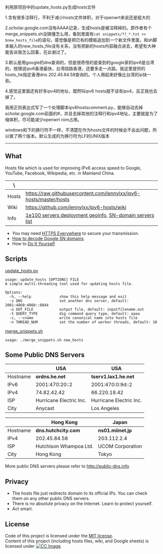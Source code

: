 利用原项目中的update_hosts.py生成hosts文件


1.含有很多注释行，不利于减小hosts文件体积，对于openwrt来说还是挺大的


2.scholar.google.com没有AAAA记录，生成hosts是被注释掉的。原作者有个merge_snippets.sh没搞懂怎么用，看到里面有`cat snippets/??_*.txt >> $new_hosts_file`的语句，感觉像是把已有的模板追加到一个新文件里面，和sh脚本输入的new_hosts_file没有关系，没有把新的hosts内容融合进去，希望有大神能告诉我怎么回事，在此谢过了。


3.默认是用google的dns查询的，但是很奇怪的是查到的google家的ipv6是台湾的，按理说ipv6香港最快，台湾绕路香港，还要多走一点路。我这里提供的hosts_hk指定香港dns 202.45.84.58查询的。个人用起来好像比台湾的ip快一些。


4.感觉这里面还有好多ipv4的地址，既然叫ipv6 hosts就不该有ipv4，反正我也去掉了。



我用正则表达式写了一个处理脚本ipv6hostscomment.py，能够自动去掉scholar.google.com前面的#，并且去掉其他的注释行和ipv4地址，主要就是为了缩体积，尽可能减少openwrt rom占用。

windows和下的换行符不一样，不清楚在作为hosts文件的时候会不会出问题，所以做了两个版本。默认生成的为换行符为LF的UNIX版本


---------------------------------------------------------------------------------------------
What
----

Hosts file which is used for improving IPv6 access speed to Google, YouTube, 
Facebook, Wikipedia, etc. in Mainland China.

|   \   |                                                                    |
| ----- | ------------------------------------------------------------------ |
| Hosts | https://raw.githubusercontent.com/lennylxx/ipv6-hosts/master/hosts |
| Wiki  | https://github.com/lennylxx/ipv6-hosts/wiki                        |
| Info  | [1e100 servers deployment geoinfo], [SN-domain servers list]       |

* You may need [HTTPS Everywhere] to secure your transmission.
* [How to decode Google SN domains]
* How to [Do It Yourself]

Scripts
-------

[update_hosts.py]

```
usage: update_hosts [OPTIONS] FILE
A simple multi-threading tool used for updating hosts file.

Options:
  -h, --help             show this help message and exit
  -s DNS                 set another dns server, default: 2001:4860:4860::8844
  -o OUT_FILE            output file, default: inputfilename.out
  -t QUERY_TYPE          dig command query type, default: aaaa
  -c, --cname            write canonical name into hosts file
  -n THREAD_NUM          set the number of worker threads, default: 10
```

[merge_snippets.sh]

```
usage: ./merge_snippets.sh new_hosts
```

Some Public DNS Servers
-----------------------

|          |           USA          |           USA          |
| -------- | ---------------------- | ---------------------- |
| Hostname | **ordns.he.net**       | **tserv1.lax1.he.net** |
| IPv6     | 2001:470:20::2         | 2001:470:0:9d::2       | 
| IPv4     | 74.82.42.42            | 66.220.18.42           |
| ISP      | Hurricane Electric Inc.| Hurricane Electric Inc.|
| City     | Anycast                | Los Angeles            |


|          |      Hong Kong         |       Japan        |
| -------- | ---------------------- | ------------------ |
| Hostname | **dns.hutchcity.com**  | **ns01.miinet.jp** |
| IPv4     | 202.45.84.58           | 203.112.2.4        |
| ISP      | Hutchison Whampoa Ltd. | UCOM Corporation   |
| City     | Hong Kong              | Tokyo              |

More public DNS servers please refer to http://public-dns.info

Privacy
-------

* The hosts file just redirects domain to its official IPs. You can check them on any other public DNS servers.
* There is no absolute privacy on the Internet. Learn to protect yourself.
* Act smart.

License
-------

Code of this project is licensed under the [MIT license](LICENSE).  
Content of this project (including hosts files, wiki, and Google sheets) is licensed under [![CC Image]][CC BY-NC-SA 3.0].


[merge_snippets.sh]: merge_snippets.sh
[update_hosts.py]: update_hosts.py
[1e100 servers deployment geoinfo]: https://docs.google.com/spreadsheets/d/1a5HI0lkc1TycJdwJnCVDVd3x6_gemI3CQhNHhdsVmP8
[SN-domain servers list]: https://docs.google.com/spreadsheets/d/14gT1GV1IE0oYCq-1Dy747_5FWNxL26R-9T5htJ485dY
[HTTPS Everywhere]: https://www.eff.org/https-everywhere
[How to decode Google SN domains]: https://github.com/lennylxx/ipv6-hosts/wiki/sn-domains
[Do It Yourself]: https://github.com/lennylxx/ipv6-hosts/wiki/Do-It-Yourself
[CC Image]: https://licensebuttons.net/l/by-nc-sa/3.0/88x31.png
[CC BY-NC-SA 3.0]: https://creativecommons.org/licenses/by-nc-sa/3.0/
